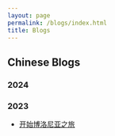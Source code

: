```yaml
---
layout: page
permalink: /blogs/index.html
title: Blogs
---
```


## Chinese Blogs

### 2024


### 2023

- [开始博洛尼亚之旅](https://weimouzhu.com/blogs/Begin_Bo)<br>


